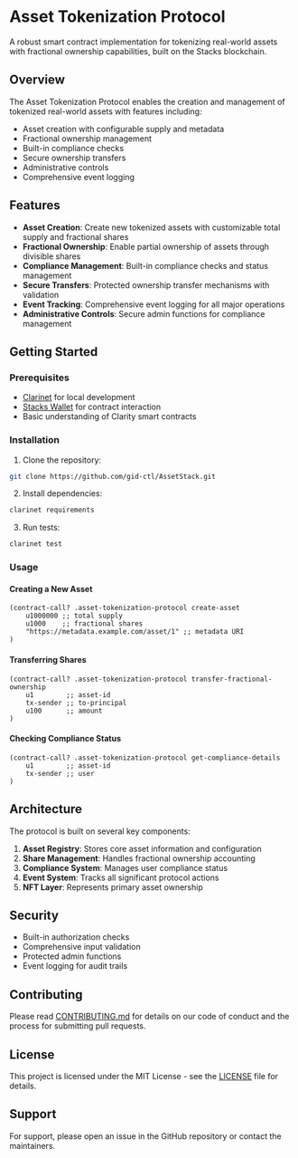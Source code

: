 # Asset Tokenization Protocol

A robust smart contract implementation for tokenizing real-world assets with fractional ownership capabilities, built on the Stacks blockchain.

## Overview

The Asset Tokenization Protocol enables the creation and management of tokenized real-world assets with features including:

- Asset creation with configurable supply and metadata
- Fractional ownership management
- Built-in compliance checks
- Secure ownership transfers
- Administrative controls
- Comprehensive event logging

## Features

- **Asset Creation**: Create new tokenized assets with customizable total supply and fractional shares
- **Fractional Ownership**: Enable partial ownership of assets through divisible shares
- **Compliance Management**: Built-in compliance checks and status management
- **Secure Transfers**: Protected ownership transfer mechanisms with validation
- **Event Tracking**: Comprehensive event logging for all major operations
- **Administrative Controls**: Secure admin functions for compliance management

## Getting Started

### Prerequisites

- [Clarinet](https://github.com/hirosystems/clarinet) for local development
- [Stacks Wallet](https://www.hiro.so/wallet) for contract interaction
- Basic understanding of Clarity smart contracts

### Installation

1. Clone the repository:

```bash
git clone https://github.com/gid-ctl/AssetStack.git
```

2. Install dependencies:

```bash
clarinet requirements
```

3. Run tests:

```bash
clarinet test
```

### Usage

#### Creating a New Asset

```clarity
(contract-call? .asset-tokenization-protocol create-asset
    u1000000 ;; total supply
    u1000    ;; fractional shares
    "https://metadata.example.com/asset/1" ;; metadata URI
)
```

#### Transferring Shares

```clarity
(contract-call? .asset-tokenization-protocol transfer-fractional-ownership
    u1        ;; asset-id
    tx-sender ;; to-principal
    u100      ;; amount
)
```

#### Checking Compliance Status

```clarity
(contract-call? .asset-tokenization-protocol get-compliance-details
    u1        ;; asset-id
    tx-sender ;; user
)
```

## Architecture

The protocol is built on several key components:

1. **Asset Registry**: Stores core asset information and configuration
2. **Share Management**: Handles fractional ownership accounting
3. **Compliance System**: Manages user compliance status
4. **Event System**: Tracks all significant protocol actions
5. **NFT Layer**: Represents primary asset ownership

## Security

- Built-in authorization checks
- Comprehensive input validation
- Protected admin functions
- Event logging for audit trails

## Contributing

Please read [CONTRIBUTING.md](CONTRIBUTING.md) for details on our code of conduct and the process for submitting pull requests.

## License

This project is licensed under the MIT License - see the [LICENSE](LICENSE) file for details.

## Support

For support, please open an issue in the GitHub repository or contact the maintainers.
